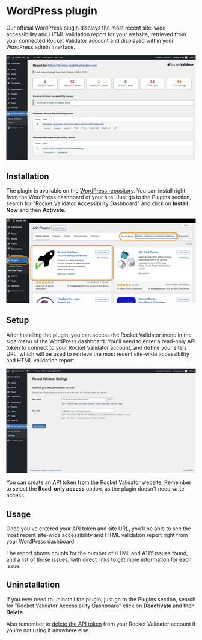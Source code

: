 # WordPress plugin

Our official WordPress plugin displays the most recent site-wide accessibility and HTML validation report for your website, retrieved from your connected Rocket Validator account and displayed within your WordPress admin interface.

![Screenshot of the WordPress plugin](img/wordpress-plugin/wp-plugin-screenshot-1.png)

## Installation

The plugin is available on the [WordPress repository](https://wordpress.org/plugins/rocket-validator-accessibility-dashboard/). You can install right from the WordPress dashboard of your site.
Just go to the Plugins section, search for "Rocket Validator Accessibility Dashboard" and click on **Install Now** and then **Activate**.

![Screenshot of the WordPress plugin installation](img/wordpress-plugin/wp-plugin-screenshot-3.png)

## Setup

After installing the plugin, you can access the Rocket Validator menu in the side menu of the WordPress dashboard. You'll need to enter a read-only API token to connect to your Rocket Validator account, and define your site's URL, which will be used to retrieve the most recent site-wide accessibility and HTML validation report.

![Screenshot of the WordPress plugin settings](img/wordpress-plugin/wp-plugin-screenshot-2.png)

You can create an API token [from the Rocket Validator website](https://rocketvalidator.com/api/tokens). Remember to select the **Read-only access** option, as the plugin doesn't need write access.

## Usage

Once you've entered your API token and site URL, you'll be able to see the most recent site-wide accessibility and HTML validation report right from your WordPress dashboard.

The report shows counts for the number of HTML and A11Y issues found, and a list of those issues, with direct links to get more information for each issue.

## Uninstallation

If you ever need to uninstall the plugin, just go to the Plugins section, search for "Rocket Validator Accessibility Dashboard" click on **Deactivate** and then **Delete**.

Also remember to [delete the API token](https://rocketvalidator.com/api/tokens) from your Rocket Validator account if you're not using it anywhere else.